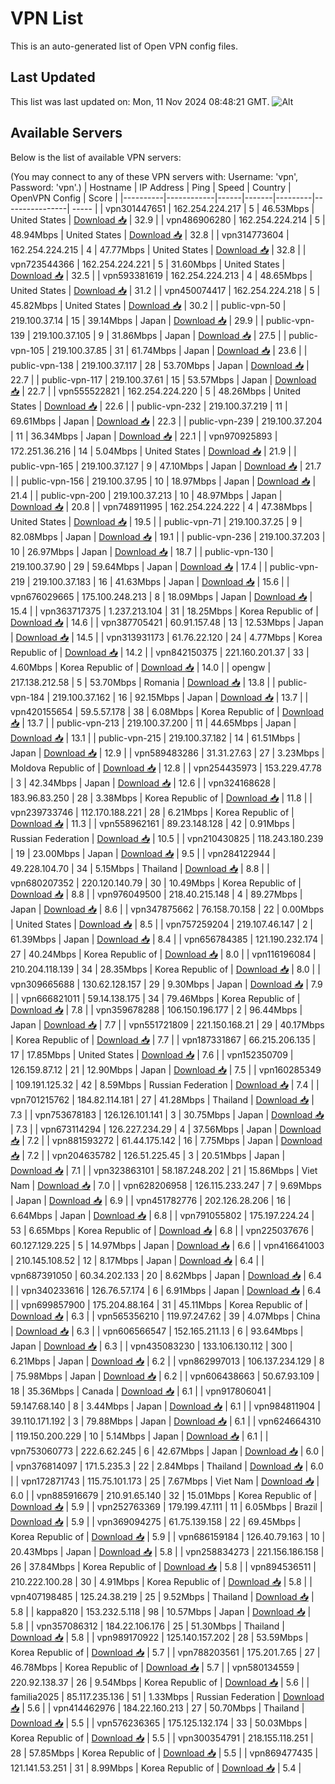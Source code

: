 # VPN List

This is an auto-generated list of Open VPN config files.

## Last Updated

This list was last updated on: Mon, 11 Nov 2024 08:48:21 GMT.
![Alt](https://repobeats.axiom.co/api/embed/186b98318ef1479477931607c1ad7d823f12451f.svg "Repobeats analytics image")

## Available Servers

Below is the list of available VPN servers:

(You may connect to any of these VPN servers with: Username: 'vpn', Password: 'vpn'.)
| Hostname | IP Address | Ping | Speed | Country | OpenVPN Config | Score |
|----------|------------|------|-------|---------|----------------| ----- |
| vpn301447651 | 162.254.224.217 | 5 | 46.53Mbps | United States | [Download 📥](./configs/server_0_US.ovpn) | 32.9 |
| vpn486906280 | 162.254.224.214 | 5 | 48.94Mbps | United States | [Download 📥](./configs/server_1_US.ovpn) | 32.8 |
| vpn314773604 | 162.254.224.215 | 4 | 47.77Mbps | United States | [Download 📥](./configs/server_2_US.ovpn) | 32.8 |
| vpn723544366 | 162.254.224.221 | 5 | 31.60Mbps | United States | [Download 📥](./configs/server_3_US.ovpn) | 32.5 |
| vpn593381619 | 162.254.224.213 | 4 | 48.65Mbps | United States | [Download 📥](./configs/server_4_US.ovpn) | 31.2 |
| vpn450074417 | 162.254.224.218 | 5 | 45.82Mbps | United States | [Download 📥](./configs/server_5_US.ovpn) | 30.2 |
| public-vpn-50 | 219.100.37.14 | 15 | 39.14Mbps | Japan | [Download 📥](./configs/server_6_JP.ovpn) | 29.9 |
| public-vpn-139 | 219.100.37.105 | 9 | 31.86Mbps | Japan | [Download 📥](./configs/server_7_JP.ovpn) | 27.5 |
| public-vpn-105 | 219.100.37.85 | 31 | 61.74Mbps | Japan | [Download 📥](./configs/server_8_JP.ovpn) | 23.6 |
| public-vpn-138 | 219.100.37.117 | 28 | 53.70Mbps | Japan | [Download 📥](./configs/server_9_JP.ovpn) | 22.7 |
| public-vpn-117 | 219.100.37.61 | 15 | 53.57Mbps | Japan | [Download 📥](./configs/server_10_JP.ovpn) | 22.7 |
| vpn555522821 | 162.254.224.220 | 5 | 48.26Mbps | United States | [Download 📥](./configs/server_11_US.ovpn) | 22.6 |
| public-vpn-232 | 219.100.37.219 | 11 | 69.61Mbps | Japan | [Download 📥](./configs/server_12_JP.ovpn) | 22.3 |
| public-vpn-239 | 219.100.37.204 | 11 | 36.34Mbps | Japan | [Download 📥](./configs/server_13_JP.ovpn) | 22.1 |
| vpn970925893 | 172.251.36.216 | 14 | 5.04Mbps | United States | [Download 📥](./configs/server_14_US.ovpn) | 21.9 |
| public-vpn-165 | 219.100.37.127 | 9 | 47.10Mbps | Japan | [Download 📥](./configs/server_15_JP.ovpn) | 21.7 |
| public-vpn-156 | 219.100.37.95 | 10 | 18.97Mbps | Japan | [Download 📥](./configs/server_16_JP.ovpn) | 21.4 |
| public-vpn-200 | 219.100.37.213 | 10 | 48.97Mbps | Japan | [Download 📥](./configs/server_17_JP.ovpn) | 20.8 |
| vpn748911995 | 162.254.224.222 | 4 | 47.38Mbps | United States | [Download 📥](./configs/server_18_US.ovpn) | 19.5 |
| public-vpn-71 | 219.100.37.25 | 9 | 82.08Mbps | Japan | [Download 📥](./configs/server_19_JP.ovpn) | 19.1 |
| public-vpn-236 | 219.100.37.203 | 10 | 26.97Mbps | Japan | [Download 📥](./configs/server_20_JP.ovpn) | 18.7 |
| public-vpn-130 | 219.100.37.90 | 29 | 59.64Mbps | Japan | [Download 📥](./configs/server_21_JP.ovpn) | 17.4 |
| public-vpn-219 | 219.100.37.183 | 16 | 41.63Mbps | Japan | [Download 📥](./configs/server_22_JP.ovpn) | 15.6 |
| vpn676029665 | 175.100.248.213 | 8 | 18.09Mbps | Japan | [Download 📥](./configs/server_23_JP.ovpn) | 15.4 |
| vpn363717375 | 1.237.213.104 | 31 | 18.25Mbps | Korea Republic of | [Download 📥](./configs/server_24_KR.ovpn) | 14.6 |
| vpn387705421 | 60.91.157.48 | 13 | 12.53Mbps | Japan | [Download 📥](./configs/server_25_JP.ovpn) | 14.5 |
| vpn313931173 | 61.76.22.120 | 24 | 4.77Mbps | Korea Republic of | [Download 📥](./configs/server_26_KR.ovpn) | 14.2 |
| vpn842150375 | 221.160.201.37 | 33 | 4.60Mbps | Korea Republic of | [Download 📥](./configs/server_27_KR.ovpn) | 14.0 |
| opengw | 217.138.212.58 | 5 | 53.70Mbps | Romania | [Download 📥](./configs/server_28_RO.ovpn) | 13.8 |
| public-vpn-184 | 219.100.37.162 | 16 | 92.15Mbps | Japan | [Download 📥](./configs/server_29_JP.ovpn) | 13.7 |
| vpn420155654 | 59.5.57.178 | 38 | 6.08Mbps | Korea Republic of | [Download 📥](./configs/server_30_KR.ovpn) | 13.7 |
| public-vpn-213 | 219.100.37.200 | 11 | 44.65Mbps | Japan | [Download 📥](./configs/server_31_JP.ovpn) | 13.1 |
| public-vpn-215 | 219.100.37.182 | 14 | 61.51Mbps | Japan | [Download 📥](./configs/server_32_JP.ovpn) | 12.9 |
| vpn589483286 | 31.31.27.63 | 27 | 3.23Mbps | Moldova Republic of | [Download 📥](./configs/server_33_MD.ovpn) | 12.8 |
| vpn254435973 | 153.229.47.78 | 3 | 42.34Mbps | Japan | [Download 📥](./configs/server_34_JP.ovpn) | 12.6 |
| vpn324168628 | 183.96.83.250 | 28 | 3.38Mbps | Korea Republic of | [Download 📥](./configs/server_35_KR.ovpn) | 11.8 |
| vpn239733746 | 112.170.188.221 | 28 | 6.21Mbps | Korea Republic of | [Download 📥](./configs/server_36_KR.ovpn) | 11.3 |
| vpn558962161 | 89.23.148.128 | 42 | 0.91Mbps | Russian Federation | [Download 📥](./configs/server_37_RU.ovpn) | 10.5 |
| vpn210430825 | 118.243.180.239 | 19 | 23.00Mbps | Japan | [Download 📥](./configs/server_38_JP.ovpn) | 9.5 |
| vpn284122944 | 49.228.104.70 | 34 | 5.15Mbps | Thailand | [Download 📥](./configs/server_39_TH.ovpn) | 8.8 |
| vpn680207352 | 220.120.140.79 | 30 | 10.49Mbps | Korea Republic of | [Download 📥](./configs/server_40_KR.ovpn) | 8.8 |
| vpn976049500 | 218.40.215.148 | 4 | 89.27Mbps | Japan | [Download 📥](./configs/server_41_JP.ovpn) | 8.6 |
| vpn347875662 | 76.158.70.158 | 22 | 0.00Mbps | United States | [Download 📥](./configs/server_42_US.ovpn) | 8.5 |
| vpn757259204 | 219.107.46.147 | 2 | 61.39Mbps | Japan | [Download 📥](./configs/server_43_JP.ovpn) | 8.4 |
| vpn656784385 | 121.190.232.174 | 27 | 40.24Mbps | Korea Republic of | [Download 📥](./configs/server_44_KR.ovpn) | 8.0 |
| vpn116196084 | 210.204.118.139 | 34 | 28.35Mbps | Korea Republic of | [Download 📥](./configs/server_45_KR.ovpn) | 8.0 |
| vpn309665688 | 130.62.128.157 | 29 | 9.30Mbps | Japan | [Download 📥](./configs/server_46_JP.ovpn) | 7.9 |
| vpn666821011 | 59.14.138.175 | 34 | 79.46Mbps | Korea Republic of | [Download 📥](./configs/server_47_KR.ovpn) | 7.8 |
| vpn359678288 | 106.150.196.177 | 2 | 96.44Mbps | Japan | [Download 📥](./configs/server_48_JP.ovpn) | 7.7 |
| vpn551721809 | 221.150.168.21 | 29 | 40.17Mbps | Korea Republic of | [Download 📥](./configs/server_49_KR.ovpn) | 7.7 |
| vpn187331867 | 66.215.206.135 | 17 | 17.85Mbps | United States | [Download 📥](./configs/server_50_US.ovpn) | 7.6 |
| vpn152350709 | 126.159.87.12 | 21 | 12.90Mbps | Japan | [Download 📥](./configs/server_51_JP.ovpn) | 7.5 |
| vpn160285349 | 109.191.125.32 | 42 | 8.59Mbps | Russian Federation | [Download 📥](./configs/server_52_RU.ovpn) | 7.4 |
| vpn701215762 | 184.82.114.181 | 27 | 41.28Mbps | Thailand | [Download 📥](./configs/server_53_TH.ovpn) | 7.3 |
| vpn753678183 | 126.126.101.141 | 3 | 30.75Mbps | Japan | [Download 📥](./configs/server_54_JP.ovpn) | 7.3 |
| vpn673114294 | 126.227.234.29 | 4 | 37.56Mbps | Japan | [Download 📥](./configs/server_55_JP.ovpn) | 7.2 |
| vpn881593272 | 61.44.175.142 | 16 | 7.75Mbps | Japan | [Download 📥](./configs/server_56_JP.ovpn) | 7.2 |
| vpn204635782 | 126.51.225.45 | 3 | 20.51Mbps | Japan | [Download 📥](./configs/server_57_JP.ovpn) | 7.1 |
| vpn323863101 | 58.187.248.202 | 21 | 15.86Mbps | Viet Nam | [Download 📥](./configs/server_58_VN.ovpn) | 7.0 |
| vpn628206958 | 126.115.233.247 | 7 | 9.69Mbps | Japan | [Download 📥](./configs/server_59_JP.ovpn) | 6.9 |
| vpn451782776 | 202.126.28.206 | 16 | 6.64Mbps | Japan | [Download 📥](./configs/server_60_JP.ovpn) | 6.8 |
| vpn791055802 | 175.197.224.24 | 53 | 6.65Mbps | Korea Republic of | [Download 📥](./configs/server_61_KR.ovpn) | 6.8 |
| vpn225037676 | 60.127.129.225 | 5 | 14.97Mbps | Japan | [Download 📥](./configs/server_62_JP.ovpn) | 6.6 |
| vpn416641003 | 210.145.108.52 | 12 | 8.17Mbps | Japan | [Download 📥](./configs/server_63_JP.ovpn) | 6.4 |
| vpn687391050 | 60.34.202.133 | 20 | 8.62Mbps | Japan | [Download 📥](./configs/server_64_JP.ovpn) | 6.4 |
| vpn340233616 | 126.76.57.174 | 6 | 6.91Mbps | Japan | [Download 📥](./configs/server_65_JP.ovpn) | 6.4 |
| vpn699857900 | 175.204.88.164 | 31 | 45.11Mbps | Korea Republic of | [Download 📥](./configs/server_66_KR.ovpn) | 6.3 |
| vpn565356210 | 119.97.247.62 | 39 | 4.07Mbps | China | [Download 📥](./configs/server_67_CN.ovpn) | 6.3 |
| vpn606566547 | 152.165.211.13 | 6 | 93.64Mbps | Japan | [Download 📥](./configs/server_68_JP.ovpn) | 6.3 |
| vpn435083230 | 133.106.130.112 | 300 | 6.21Mbps | Japan | [Download 📥](./configs/server_69_JP.ovpn) | 6.2 |
| vpn862997013 | 106.137.234.129 | 8 | 75.98Mbps | Japan | [Download 📥](./configs/server_70_JP.ovpn) | 6.2 |
| vpn606438663 | 50.67.93.109 | 18 | 35.36Mbps | Canada | [Download 📥](./configs/server_71_CA.ovpn) | 6.1 |
| vpn917806041 | 59.147.68.140 | 8 | 3.44Mbps | Japan | [Download 📥](./configs/server_72_JP.ovpn) | 6.1 |
| vpn984811904 | 39.110.171.192 | 3 | 79.88Mbps | Japan | [Download 📥](./configs/server_73_JP.ovpn) | 6.1 |
| vpn624664310 | 119.150.200.229 | 10 | 5.14Mbps | Japan | [Download 📥](./configs/server_74_JP.ovpn) | 6.1 |
| vpn753060773 | 222.6.62.245 | 6 | 42.67Mbps | Japan | [Download 📥](./configs/server_75_JP.ovpn) | 6.0 |
| vpn376814097 | 171.5.235.3 | 22 | 2.84Mbps | Thailand | [Download 📥](./configs/server_76_TH.ovpn) | 6.0 |
| vpn172871743 | 115.75.101.173 | 25 | 7.67Mbps | Viet Nam | [Download 📥](./configs/server_77_VN.ovpn) | 6.0 |
| vpn885916679 | 210.91.65.140 | 32 | 15.01Mbps | Korea Republic of | [Download 📥](./configs/server_78_KR.ovpn) | 5.9 |
| vpn252763369 | 179.199.47.111 | 11 | 6.05Mbps | Brazil | [Download 📥](./configs/server_79_BR.ovpn) | 5.9 |
| vpn369094275 | 61.75.139.158 | 22 | 69.45Mbps | Korea Republic of | [Download 📥](./configs/server_80_KR.ovpn) | 5.9 |
| vpn686159184 | 126.40.79.163 | 10 | 20.43Mbps | Japan | [Download 📥](./configs/server_81_JP.ovpn) | 5.8 |
| vpn258834273 | 221.156.186.158 | 26 | 37.84Mbps | Korea Republic of | [Download 📥](./configs/server_82_KR.ovpn) | 5.8 |
| vpn894536511 | 210.222.100.28 | 30 | 4.91Mbps | Korea Republic of | [Download 📥](./configs/server_83_KR.ovpn) | 5.8 |
| vpn407198485 | 125.24.38.219 | 25 | 9.52Mbps | Thailand | [Download 📥](./configs/server_84_TH.ovpn) | 5.8 |
| kappa820 | 153.232.5.118 | 98 | 10.57Mbps | Japan | [Download 📥](./configs/server_85_JP.ovpn) | 5.8 |
| vpn357086312 | 184.22.106.176 | 25 | 51.30Mbps | Thailand | [Download 📥](./configs/server_86_TH.ovpn) | 5.8 |
| vpn989170922 | 125.140.157.202 | 28 | 53.59Mbps | Korea Republic of | [Download 📥](./configs/server_87_KR.ovpn) | 5.7 |
| vpn788203561 | 175.201.7.65 | 27 | 46.78Mbps | Korea Republic of | [Download 📥](./configs/server_88_KR.ovpn) | 5.7 |
| vpn580134559 | 220.92.138.37 | 26 | 9.54Mbps | Korea Republic of | [Download 📥](./configs/server_89_KR.ovpn) | 5.6 |
| familia2025 | 85.117.235.136 | 51 | 1.33Mbps | Russian Federation | [Download 📥](./configs/server_90_RU.ovpn) | 5.6 |
| vpn414462976 | 184.22.160.213 | 27 | 50.70Mbps | Thailand | [Download 📥](./configs/server_91_TH.ovpn) | 5.5 |
| vpn576236365 | 175.125.132.174 | 33 | 50.03Mbps | Korea Republic of | [Download 📥](./configs/server_92_KR.ovpn) | 5.5 |
| vpn300354791 | 218.155.118.251 | 28 | 57.85Mbps | Korea Republic of | [Download 📥](./configs/server_93_KR.ovpn) | 5.5 |
| vpn869477435 | 121.141.53.251 | 31 | 8.99Mbps | Korea Republic of | [Download 📥](./configs/server_94_KR.ovpn) | 5.4 |
